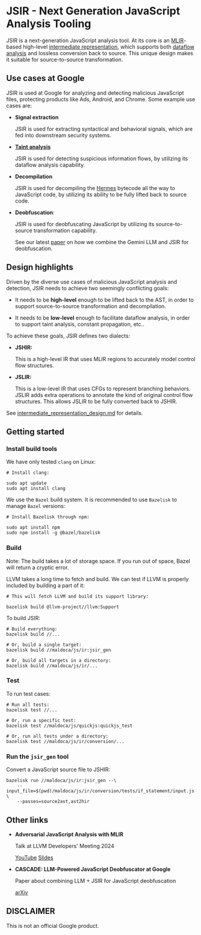 # JSIR - Next Generation JavaScript Analysis Tooling

JSIR is a next-generation JavaScript analysis tool. At its core is an
[MLIR](https://mlir.llvm.org)-based high-level
[intermediate representation](https://en.wikipedia.org/wiki/Intermediate_representation),
which supports both
[dataflow analysis](https://en.wikipedia.org/wiki/Data-flow_analysis) and
lossless conversion back to source. This unique design makes it suitable for
source-to-source transformation.

## Use cases at Google

JSIR is used at Google for analyzing and detecting malicious JavaScript files,
protecting products like Ads, Android, and Chrome. Some example use cases are:

*   **Signal extraction**

    JSIR is used for extracting syntactical and behavioral signals, which are
    fed into downstream security systems.

*   **[Taint analysis](https://en.wikipedia.org/wiki/Taint_checking)**

    JSIR is used for detecting suspicious information flows, by utilizing its
    dataflow analysis capability.

*   **Decompilation**

    JSIR is used for decompiling the
    [Hermes](https://github.com/facebook/hermes) bytecode all the way to
    JavaScript code, by utilizing its ability to be fully lifted back to source
    code.

*   **Deobfuscation**:

    JSIR is used for deobfuscating JavaScript by utilizing its source-to-source
    transformation capability.

    See our latest [paper](https://arxiv.org/abs/2507.17691) on how we combine
    the Gemini LLM and JSIR for deobfuscation.

## Design highlights

Driven by the diverse use cases of malicious JavaScript analysis and detection,
JSIR needs to achieve two seemingly conflicting goals:

*   It needs to be **high-level** enough to be lifted back to the AST, in order
    to support source-to-source transformation and decompilation.

*   It needs to be **low-level** enough to facilitate dataflow analysis, in
    order to support taint analysis, constant propagation, etc..

To achieve these goals, JSIR defines two dialects:

*   **JSHIR:**

    This is a high-level IR that uses MLIR regions to accurately model control
    flow structures.

*   **JSLIR:**

    This is a low-level IR that uses CFGs to represent branching behaviors.
    JSLIR adds extra operations to annotate the kind of original control flow
    structures. This allows JSLIR to be fully converted back to JSHIR.

See
[intermediate_representation_design.md](docs/intermediate_representation_design.md)
for details.

## Getting started

### Install build tools

We have only tested `clang` on Linux:

```shell
# Install clang:

sudo apt update
sudo apt install clang
```

We use the `Bazel` build system. It is recommended to use `Bazelisk` to manage
`Bazel` versions:

```shell
# Install Bazelisk through npm:

sudo apt install npm
sudo npm install -g @bazel/bazelisk
```

### Build

Note: The build takes a lot of storage space. If you run out of space, Bazel
will return a cryptic error.

LLVM takes a long time to fetch and build. We can test if LLVM is properly
included by building a part of it:

```shell
# This will fetch LLVM and build its support library:

bazelisk build @llvm-project//llvm:Support
```

To build JSIR:

```shell
# Build everything:
bazelisk build //...

# Or, build a single target:
bazelisk build //maldoca/js/ir:jsir_gen

# Or, build all targets in a directory:
bazelisk build //maldoca/js/ir/...
```

### Test

To run test cases:

```shell
# Run all tests:
bazelisk test //...

# Or, run a specific test:
bazelisk test //maldoca/js/quickjs:quickjs_test

# Or, run all tests under a directory:
bazelisk test //maldoca/js/ir/conversion/...
```

### Run the `jsir_gen` tool

Convert a JavaScript source file to JSHIR:

```shell
bazelisk run //maldoca/js/ir:jsir_gen --\
    --input_file=$(pwd)/maldoca/js/ir/conversion/tests/if_statement/input.js \
    --passes=source2ast,ast2hir
```

## Other links

*   **Adversarial JavaScript Analysis with MLIR**

    Talk at LLVM Developers' Meeting 2024

    [YouTube](https://www.youtube.com/watch?v=SY1ft5EXI3I)
    [Slides](https://llvm.org/devmtg/2024-10/slides/techtalk/Tan-JSIR.pdf)

*   **CASCADE: LLM-Powered JavaScript Deobfuscator at Google**

    Paper about combining LLM + JSIR for JavaScript deobfuscation

    [arXiv](https://arxiv.org/abs/2507.17691)

## DISCLAIMER

This is not an official Google product.
